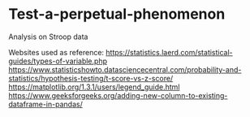 # Test-a-perpetual-phenomenon
Analysis on Stroop data

Websites used as reference:
https://statistics.laerd.com/statistical-guides/types-of-variable.php
https://www.statisticshowto.datasciencecentral.com/probability-and-statistics/hypothesis-testing/t-score-vs-z-score/
https://matplotlib.org/1.3.1/users/legend_guide.html
https://www.geeksforgeeks.org/adding-new-column-to-existing-dataframe-in-pandas/
